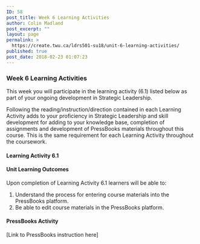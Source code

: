 ```yaml
---
ID: 58
post_title: Week 6 Learning Activities
author: Colin Madland
post_excerpt: ""
layout: page
permalink: >
  https://create.twu.ca/ldrs501-su18/unit-6-learning-activities/
published: true
post_date: 2018-02-23 01:07:23
---
```

<h3>Week 6 Learning Activities</h3>
This week you will participate in the learning activity (6.1) listed below as part of your ongoing development in Strategic Leadership.

Following the reading/instruction/direction contained in each Learning Activity adds to your proficiency in Strategic Leadership and skill development for adding to your knowledge base, completion of assignments and development of PressBooks materials throughout this course. This is the same requirement for each Learning Activity throughout the coursework.
<h4>Learning Activity 6.1</h4>
<h4>Unit Learning Outcomes</h4>
Upon completion of Learning Activity 6.1 learners will be able to:
<ol>
 	<li>Understand the process for entering course materials into the PressBooks platform.</li>
 	<li>Be able to edit course materials in the PressBooks platform.</li>
</ol>
<h4>PressBooks Activity</h4>
[Link to PressBooks instruction here]

&nbsp;